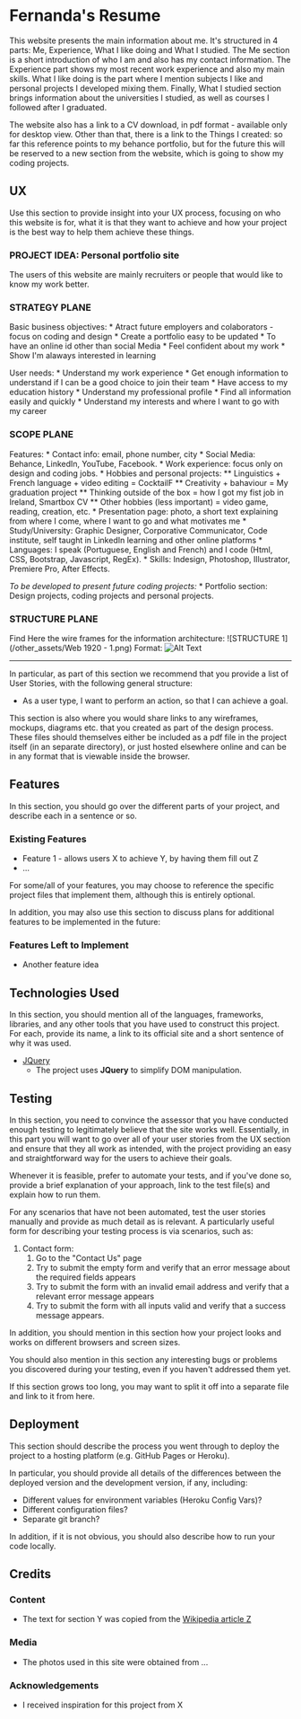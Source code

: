 # Fernanda's Resume

This website presents the main information about me. It's structured in 4 parts: Me, Experience, What I like doing and What I studied.
The Me section is a short introduction of who I am and also has my contact information. The Experience part shows my most recent work experience and also my main skills.
What I like doing is the part where I mention subjects I like and personal projects I developed mixing them. Finally, What I studied section brings information about the universities I studied, as well as courses I followed after I graduated. 

The website also has a link to a CV download, in pdf format - available only for desktop view. 
Other than that, there is a link to the Things I created: so far this reference points to my behance portfolio, but for the future this will be reserved to a new section from the website, which is going to show my coding projects.
 
## UX
 
Use this section to provide insight into your UX process, focusing on who this website is for, what it is that they want to achieve and how your project is the best way to help them achieve these things.
### PROJECT IDEA: Personal portfolio site
The users of this website are mainly recruiters or people that would like to know my work better.

### STRATEGY PLANE

Basic business objectives:
    * Atract future employers and colaborators - focus on coding and design
    * Create a portfolio easy to be updated
    * To have an online id other than social Media
    * Feel confident about my work
    * Show I'm alaways interested in learning

User needs:
    * Understand my work experience
    * Get enough information to understand if I can be a good choice to join their team
    * Have access to my education history
    * Understand my professional profile
    * Find all information easily and quickly
    * Understand my interests and where I want to go with my career

### SCOPE PLANE

Features:
    * Contact info: email, phone number, city
    * Social Media: Behance, LinkedIn, YouTube, Facebook.
    * Work experience: focus only on design and coding jobs.
    * Hobbies and personal projects: 
        ** Linguistics + French language + video editing = CocktailF
        ** Creativity + bahaviour = My graduation project
        ** Thinking outside of the box = how I got my fist job in Ireland, Smartbox CV
        ** Other hobbies (less important) = video game, reading, creation, etc.
    * Presentation page: photo, a short text explaining from where I come, where I want to go and what motivates me
    * Study/University: Graphic Designer, Corporative Communicator, Code institute, self taught in LinkedIn learning and other online platforms
    * Languages: I speak (Portuguese, English and French) and I code (Html, CSS, Bootstrap, Javascript, RegEx).
    * Skills: Indesign, Photoshop, Illustrator, Premiere Pro, After Effects.

_To be developed to present future coding projects:_
    * Portfolio section: Design projects, coding projects and personal projects.

### STRUCTURE PLANE

Find Here the wire frames for the information architecture:
![STRUCTURE 1](/other_assets/Web 1920 - 1.png)
Format: ![Alt Text](url)
______
In particular, as part of this section we recommend that you provide a list of User Stories, with the following general structure:
- As a user type, I want to perform an action, so that I can achieve a goal.

This section is also where you would share links to any wireframes, mockups, diagrams etc. that you created as part of the design process. These files should themselves either be included as a pdf file in the project itself (in an separate directory), or just hosted elsewhere online and can be in any format that is viewable inside the browser.

## Features

In this section, you should go over the different parts of your project, and describe each in a sentence or so.
 
### Existing Features
- Feature 1 - allows users X to achieve Y, by having them fill out Z
- ...

For some/all of your features, you may choose to reference the specific project files that implement them, although this is entirely optional.

In addition, you may also use this section to discuss plans for additional features to be implemented in the future:

### Features Left to Implement
- Another feature idea

## Technologies Used

In this section, you should mention all of the languages, frameworks, libraries, and any other tools that you have used to construct this project. For each, provide its name, a link to its official site and a short sentence of why it was used.

- [JQuery](https://jquery.com)
    - The project uses **JQuery** to simplify DOM manipulation.


## Testing

In this section, you need to convince the assessor that you have conducted enough testing to legitimately believe that the site works well. Essentially, in this part you will want to go over all of your user stories from the UX section and ensure that they all work as intended, with the project providing an easy and straightforward way for the users to achieve their goals.

Whenever it is feasible, prefer to automate your tests, and if you've done so, provide a brief explanation of your approach, link to the test file(s) and explain how to run them.

For any scenarios that have not been automated, test the user stories manually and provide as much detail as is relevant. A particularly useful form for describing your testing process is via scenarios, such as:

1. Contact form:
    1. Go to the "Contact Us" page
    2. Try to submit the empty form and verify that an error message about the required fields appears
    3. Try to submit the form with an invalid email address and verify that a relevant error message appears
    4. Try to submit the form with all inputs valid and verify that a success message appears.

In addition, you should mention in this section how your project looks and works on different browsers and screen sizes.

You should also mention in this section any interesting bugs or problems you discovered during your testing, even if you haven't addressed them yet.

If this section grows too long, you may want to split it off into a separate file and link to it from here.

## Deployment

This section should describe the process you went through to deploy the project to a hosting platform (e.g. GitHub Pages or Heroku).

In particular, you should provide all details of the differences between the deployed version and the development version, if any, including:
- Different values for environment variables (Heroku Config Vars)?
- Different configuration files?
- Separate git branch?

In addition, if it is not obvious, you should also describe how to run your code locally.


## Credits

### Content
- The text for section Y was copied from the [Wikipedia article Z](https://en.wikipedia.org/wiki/Z)

### Media
- The photos used in this site were obtained from ...

### Acknowledgements

- I received inspiration for this project from X
